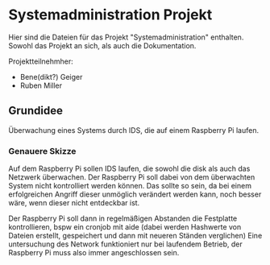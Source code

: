 # Systemadministration Projekt

Hier sind die Dateien für das Projekt "Systemadministration" enthalten. Sowohl das Projekt an sich, als auch die Dokumentation.

Projektteilnehmher:
 - Bene(dikt?) Geiger
 - Ruben Miller

 
## Grundidee

Überwachung eines Systems durch IDS, die auf einem Raspberry Pi laufen.

### Genauere Skizze

Auf dem Raspberry Pi sollen IDS laufen, die sowohl die disk als auch das Netzwerk überwachen.
Der Raspberry Pi soll dabei von dem überwachten System nicht kontrolliert werden können. Das sollte so sein, da bei einem erfolgreichen Angriff dieser unmöglich verändert werden kann, noch besser wäre, wenn dieser nicht entdeckbar ist.

Der Raspberry Pi soll dann in regelmäßigen Abstanden die Festplatte kontrollieren, bspw ein cronjob mit aide (dabei werden Hashwerte von Dateien erstellt, gespeichert und dann mit neueren Ständen verglichen)
Eine untersuchung des Network funktioniert nur bei laufendem Betrieb, der Raspberry Pi muss also immer angeschlossen sein.
